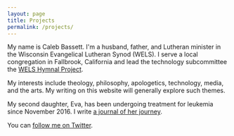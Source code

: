 ```yaml
---
layout: page
title: Projects
permalink: /projects/
---
```


My name is Caleb Bassett. I'm a husband, father, and Lutheran minister in the Wisconsin Evangelical Lutheran Synod (WELS). I serve a local congregation in Fallbrook, California and lead the technology subcommittee the [WELS Hymnal Project](welshymnal.com).

My interests include theology, philosophy, apologetics, technology, media, and the arts. My writing on this website will generally explore such themes.

My second daughter, Eva, has been undergoing treatment for leukemia since November 2016. I write [a journal of her journey](http://crbassett.wordpress.com).

You can [follow me on Twitter](http://twitter.com/crbassett).